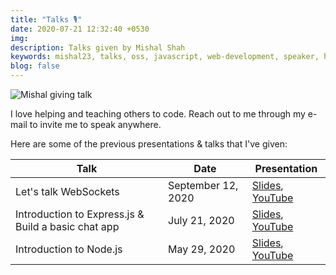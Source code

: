 ```yaml
---
title: "Talks 🎙️"
date: 2020-07-21 12:32:40 +0530
img:
description: Talks given by Mishal Shah
keywords: mishal23, talks, oss, javascript, web-development, speaker, hackathons
blog: false
---
```


![Mishal giving talk](./images/talk.jpg)

I love helping and teaching others to code. Reach out to me through my e-mail to invite me to speak anywhere.

Here are some of the previous presentations & talks that I've given:

| Talk                                                | Date               | Presentation                                                                                                                                                     |
| --------------------------------------------------- | ------------------ | ---------------------------------------------------------------------------------------------------------------------------------------------------------------- |
| Let's talk WebSockets                               | September 12, 2020 | [Slides](https://speakerdeck.com/mishal23/lets-talk-websockets), [YouTube](https://youtu.be/2G8hrYeDM20)                                                         |
| Introduction to Express.js & Build a basic chat app | July 21, 2020      | [Slides](https://speakerdeck.com/mishal23/introduction-to-express-dot-js-and-build-a-basic-chat-app-with-socket-dot-io), [YouTube](https://youtu.be/7sKtiW0iYQ0) |
| Introduction to Node.js                             | May 29, 2020       | [Slides](https://speakerdeck.com/mishal23/introduction-to-node-dot-js), [YouTube](https://youtu.be/n0mCoeKRkrg)                                                  |
